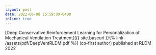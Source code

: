 ```yaml
---
layout: post
date: 2022-06-08 15:59:00-0400
inline: true
---
```


[Deep Conservative Reinforcement Learning for Personalization of Mechanical Ventilation Treatment]({{ site.baseurl }}{% link /assets/pdf/DeepVentRLDM.pdf %}) (co-first author) published at RLDM 2022
